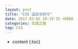 ```yaml
---
layout: post
title: "CSS 溢出与折行"
date: 2017-03-02 20:19:15 +0800
categories: 实践之路
tag: CSS
---
```


* content
{:toc}

　　